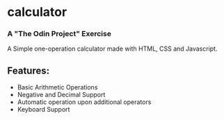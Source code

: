 # calculator
### A "The Odin Project" Exercise

A Simple one-operation calculator made with HTML, CSS and Javascript.
## Features:
- Basic Arithmetic Operations
- Negative and Decimal Support
- Automatic operation upon additional operators
- Keyboard Support
